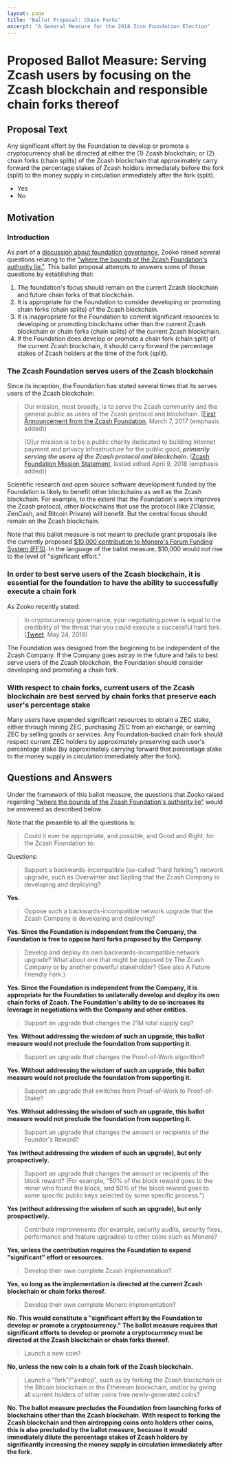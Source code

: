 ```yaml
---
layout: page
title: "Ballot Proposal: Chain Forks"
excerpt: "A General Measure for the 2018 Zcon Foundation Election"
---
```


# Proposed Ballot Measure:  Serving Zcash users by focusing on the Zcash blockchain and responsible chain forks thereof

## Proposal Text

Any significant effort by the Foundation to develop or promote a cryptocurrency shall be directed at either the (1) Zcash blockchain; or (2) chain forks (chain splits) of the Zcash blockchain that approximately carry forward the percentage stakes of Zcash holders immediately before the fork (split) to the money supply in circulation immediately after the fork (split).

- Yes
- No


## Motivation

### Introduction
As part of a [discussion about foundation governance](https://github.com/ZcashFoundation/ZcashFoundation/issues/56), Zooko raised several questions relating to the ["where the bounds of the Zcash Foundation's authority lie."](https://github.com/ZcashFoundation/ZcashFoundation/issues/56#issuecomment-357319825). This ballot proposal attempts to answers some of those questions by establishing that:

1. The foundation's focus should remain on the current Zcash blockchain and future chain forks of that blockchain.
2. It is appropriate for the Foundation to consider developing or promoting chain forks (chain splits) of the Zcash blockchain.
3. It is inappropriate for the Foundation to commit significant resources to developing or promoting blockchains other than the current Zcash blockchain or chain forks (chain splits) of the current Zcash blockchain.
4. If the Foundation does develop or promote a chain fork (chain split) of the current Zcash blockchain, it should carry forward the percentage stakes of Zcash holders at the time of the fork (split).

### The Zcash Foundation serves users of the Zcash blockchain

Since its inception, the Foundation has stated several times that its serves users of the Zcash blockchain:


> Our mission, most broadly, is to serve the Zcash community and the general public as users of the Zcash protocol and blockchain.
> ([First Announcement from the Zcash Foundation](https://zfnd.org/blog/hello-world/), March 7, 2017 (emphasis added))

> [O]ur mission is to be a public charity dedicated to building Internet payment and privacy infrastructure for the public good, ___primarily serving the users of the Zcash protocol and blockchain___.
> ([Zcash Foundation Mission Statement](https://github.com/ZcashFoundation/ZcashFoundation/blob/master/MISSION.md), lasted edited April 9, 2018 (emphasis added))

Scientific research and open source software development funded by the Foundation is likely to benefit other blockchains as well as the Zcash blockchain. For example, to the extent that the Foundation's work improves the Zcash protocol, other blockchains that use the protocol (like ZClassic, ZenCash, and Bitcoin Private) will benefit.  But the central focus should remain on the Zcash blockchain.

Note that this ballot measure is not meant to preclude grant proposals like the currently proposed [$10,000 contribution to Monero's Forum Funding System (FFS)](https://github.com/ZcashFoundation/GrantProposals-2018Q2/issues/17). In the language of the ballot measure, $10,000 would not rise to the level of "significant effort."

### In order to best serve users of the Zcash blockchain, it is essential for the foundation to have the ability to successfully execute a chain fork

As Zooko recently stated:

> In cryptocurrency governance, your negotiating power is equal to the credibility of the threat that you could execute a successful hard fork.
> ([Tweet](https://twitter.com/zooko/status/999735875947790336), May 24, 2018)

The Foundation was designed from the beginning to be independent of the Zcash Company. If the Company goes astray in the future and fails to best serve users of the Zcash blockchain, the Foundation should consider developing and promoting a chain fork.

### With respect to chain forks, current users of the Zcash blockchain are best served by chain forks that preserve each user's percentage stake 

Many users have expended significant resources to obtain a ZEC stake, either through mining ZEC, purchasing ZEC from an exchange, or earning ZEC by selling goods or services. Any Foundation-backed chain fork should respect current ZEC holders by approximately preserving each user's percentage stake (by approximately carrying forward that percentage stake to the money supply in circulation immediately after the fork).

## Questions and Answers

Under the framework of this ballot measure, the questions that Zooko raised regarding ["where the bounds of the Zcash Foundation's authority lie"](https://github.com/ZcashFoundation/ZcashFoundation/issues/56#issuecomment-357319825) would be answered as described below.

Note that the preamble to all the questions is:

> Could it ever be appropriate, and possible, and Good and Right, for the Zcash Foundation to:

Questions:

> Support a backwards-incompatible (so-called “hard forking”) network upgrade, such as Overwinter and Sapling that the Zcash Company is developing and deploying?

**Yes.**

> Oppose such a backwards-incompatible network upgrade that the Zcash Company is developing and deploying?

**Yes. Since the Foundation is independent from the Company, the Foundation is free to oppose hard forks proposed by the Company.**

> Develop and deploy its own backwards-incompatible network upgrade? What about one that might be opposed by The Zcash Company or by another powerful stakeholder? (See also A Future Friendly Fork.)

**Yes. Since the Foundation is independent from the Company, it is appropriate for the Foundation to unilaterally develop and deploy its own chain forks of Zcash. The Foundation's ability to do so increases its leverage in negotiations with the Company and other entities.**

> Support an upgrade that changes the 21M total supply cap?

**Yes. Without addressing the wisdom of such an upgrade, this ballot measure would not preclude the foundation from supporting it.**

> Support an upgrade that changes the Proof-of-Work algorithm?

**Yes. Without addressing the wisdom of such an upgrade, this ballot measure would not preclude the foundation from supporting it.**

>Support an upgrade that switches from Proof-of-Work to Proof-of-Stake?

**Yes. Without addressing the wisdom of such an upgrade, this ballot measure would not preclude the foundation from supporting it.**

>Support an upgrade that changes the amount or recipients of the Founder's Reward?

**Yes (without addressing the wisdom of such an upgrade), but only prospectively.**

> Support an upgrade that changes the amount or recipients of the block reward? (For example, "50% of the block reward goes to the miner who found the block, and 50% of the block reward goes to some specific public keys selected by some specific process.")

**Yes (without addressing the wisdom of such an upgrade), but only prospectively.**

> Contribute improvements (for example, security audits, security fixes, performance and feature upgrades) to other coins such as Monero?

**Yes, unless the contribution requires the Foundation to expend "significant" effort or resources.**

> Develop their own complete Zcash implementation?

**Yes, so long as the implementation is directed at the current Zcash blockchain or chain forks thereof.**

> Develop their own complete Monero implementation?

**No. This would constitute a "significant effort by the Foundation to develop or promote a cryptocurrency." The ballot measure requires that significant efforts to develop or promote a cryptocurrency must be directed at the Zcash blockchain or chain forks thereof.**

> Launch a new coin?

**No, unless the new coin is a chain fork of the Zcash blockchain.**

> Launch a "fork"/"airdrop", such as by forking the Zcash blockchain or the Bitcoin blockchain or the Ethereum blockchain, and/or by giving all current holders of other coins free newly-generated coins?

**No. The ballot measure precludes the Foundation from launching forks of blockchains other than the Zcash blockchain. With respect to forking the Zcash blockchain and then airdropping coins onto holders other coins, this is also precluded by the ballot measure, because it would immediately dilute the percentage stakes of Zcash holders by significantly increasing the money supply in circulation immediately after the fork.**

